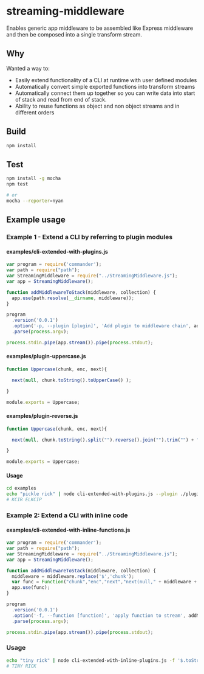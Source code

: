# streaming-middleware

Enables generic app middleware to be assembled like Express middleware and then be composed into a single transform stream.

## Why

Wanted a way to:

* Easily extend functionality of a CLI at runtime with user defined modules
* Automatically convert simple exported functions into transform streams
* Automatically connect them up together so you can write data into start of stack and read from end of stack.
* Ability to reuse functions as object and non object streams and in different orders

## Build
```bash
npm install
```

## Test
```bash
npm install -g mocha
npm test

# or
mocha --reporter=nyan
```


## Example usage
### Example 1 - Extend a CLI by referring to plugin modules
#### examples/cli-extended-with-plugins.js
```javascript
var program = require('commander');
var path = require("path");
var StreamingMiddleware = require("../StreamingMiddleware.js");
var app = StreamingMiddleware();

function addMiddlewareToStack(middleware, collection) {
  app.use(path.resolve(__dirname, middleware));
}

program
  .version('0.0.1')
  .option('-p, --plugin [plugin]', 'Add plugin to middleware chain', addMiddlewareToStack, [])
  .parse(process.argv);

process.stdin.pipe(app.stream()).pipe(process.stdout);
```

#### examples/plugin-uppercase.js
```javascript
function Uppercase(chunk, enc, next){

  next(null, chunk.toString().toUpperCase() );

}

module.exports = Uppercase;
```

#### examples/plugin-reverse.js
```javascript
function Uppercase(chunk, enc, next){

  next(null, chunk.toString().split("").reverse().join("").trim("") + "\n" );

}

module.exports = Uppercase;
```
#### Usage
```bash
cd examples
echo "pickle rick" | node cli-extended-with-plugins.js --plugin ./plugin-uppercase.js --plugin ./plugin-reverse.js
# KCIR ELKCIP
```

### Example 2: Extend a CLI with inline code
#### examples/cli-extended-with-inline-functions.js
```javascript
var program = require('commander');
var path = require("path");
var StreamingMiddleware = require("../StreamingMiddleware.js");
var app = StreamingMiddleware();

function addMiddlewareToStack(middleware, collection) {
  middleware = middleware.replace('$','chunk');
  var func = Function("chunk","enc","next","next(null," + middleware + ")");
  app.use(func);
}

program
  .version('0.0.1')
  .option('-f, --function [function]', 'apply function to stream', addMiddlewareToStack, [])
  .parse(process.argv);

process.stdin.pipe(app.stream()).pipe(process.stdout);
```

### Usage
```bash
echo "tiny rick" | node cli-extended-with-inline-plugins.js -f '$.toString().toUpperCase()' -f '$.toString().split("").reverse().join("").trim() + "\n"'
# TINY RICK
```
